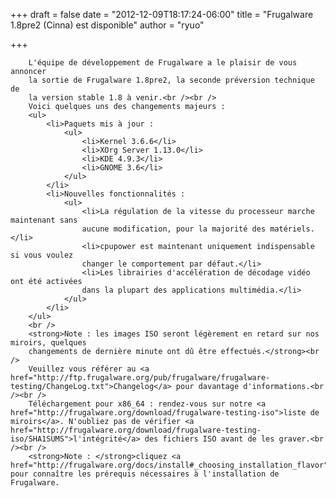 
+++
draft = false
date = "2012-12-09T18:17:24-06:00"
title = "Frugalware 1.8pre2 (Cinna) est disponible"
author = "ryuo"

+++

        L'équipe de développement de Frugalware a le plaisir de vous annoncer
        la sortie de Frugalware 1.8pre2, la seconde préversion technique de
        la version stable 1.8 à venir.<br /><br />
        Voici quelques uns des changements majeurs :
        <ul>
            <li>Paquets mis à jour :
                <ul>
                    <li>Kernel 3.6.6</li>
                    <li>XOrg Server 1.13.0</li>
                    <li>KDE 4.9.3</li>
                    <li>GNOME 3.6</li>
                </ul>
            </li>
            <li>Nouvelles fonctionnalités :
                <ul>
                    <li>La régulation de la vitesse du processeur marche maintenant sans
                    aucune modification, pour la majorité des matériels.</li>
                    <li>cpupower est maintenant uniquement indispensable si vous voulez
                    changer le comportement par défaut.</li>
                    <li>Les librairies d'accélération de décodage vidéo ont été activées
                    dans la plupart des applications multimédia.</li>
                </ul>
            </li>
        </ul>
        <br />
        <strong>Note : les images ISO seront légèrement en retard sur nos miroirs, quelques
        changements de dernière minute ont dû être effectués.</strong><br />
        Veuillez vous référer au <a href="http://ftp.frugalware.org/pub/frugalware/frugalware-testing/ChangeLog.txt">Changelog</a> pour davantage d'informations.<br /><br />
        Téléchargement pour x86_64 : rendez-vous sur notre <a href="http://frugalware.org/download/frugalware-testing-iso">liste de miroirs</a>. N'oubliez pas de vérifier <a href="http://frugalware.org/download/frugalware-testing-iso/SHA1SUMS">l'intégrité</a> des fichiers ISO avant de les graver.<br /><br />
        <strong>Note : </strong>cliquez <a href="http://frugalware.org/docs/install#_choosing_installation_flavor">ici</a> pour connaître les prérequis nécessaires à l'installation de Frugalware.
    
    